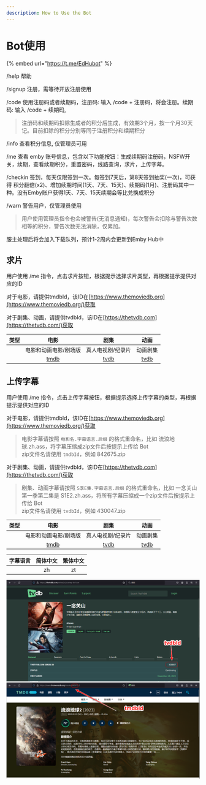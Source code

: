 ```yaml
---
description: How to Use the Bot
---
```


# Bot使用

{% embed url="https://t.me/EdHubot" %}

/help 帮助

/signup 注册，需等待开放注册使用

/code 使用注册码或者续期码，注册码: 输入 /code + 注册码，将会注册。续期码: 输入 /code + 续期码,

> 注册码和续期码扣除生成者的积分后生成，有效期3个月，按一个月30天记。目前扣除的积分分别等同于注册积分和续期积分

/info 查看积分信息, 仅管理员可用

/me 查看 emby 账号信息，包含以下功能按钮：生成续期码注册码，NSFW开关，续期，查看续期积分，重置密码，线路查询，求片，上传字幕。

/checkin 签到，每天仅限签到一次。每签到7天后，第8天签到抽奖(一次)，可获得 积分翻倍(x2)、增加续期时间(1天、7天、15天)、续期码(1月)、注册码其中一种。没有Emby账户获得1天、7天、15天续期会等比兑换成积分

/warn 警告用户，仅管理员使用

> 用户使用管理员指令也会被警告(无消息通知)，每次警告会扣除与警告次数相等的积分，警告次数无法消除，仅累加。



服主处理后将会加入下载队列，预计1-2周内会更新到Emby Hub中


## 求片

用户使用 /me 指令，点击求片按钮，根据提示选择求片类型，再根据提示提供对应的ID

对于电影，请提供tmdbId，该ID在[https://www.themoviedb.org](https://www.themoviedb.org/)获取

对于剧集、动画，请提供tvdbId，该ID在[https://thetvdb.com](https://thetvdb.com/)获取

|类型|电影|剧集|动画|
|:--:|:--:|:--:|:--:|
||电影和动画电影/剧场版|真人电视剧/纪录片|动画剧集|
||[tmdb](https://www.themoviedb.org/)|[tvdb](https://thetvdb.com/)|[tvdb](https://thetvdb.com/)|


## 上传字幕

用户使用 /me 指令，点击上传字幕按钮，根据提示选择上传字幕的类型，再根据提示提供对应的ID

对于电影，请提供tmdbId，该ID在[https://www.themoviedb.org](https://www.themoviedb.org/)获取

> 电影字幕请按照 `电影名.字幕语言.后缀` 的格式重命名，比如 流浪地球.zh.ass，将字幕压缩成zip文件后按提示上传给 Bot  
> zip文件名请使用 `tmdbId`，例如 842675.zip

对于剧集、动画，请提供tvdbId，该ID在[https://thetvdb.com](https://thetvdb.com/)获取

> 剧集、动画字幕请按照 `S季E集.字幕语言.后缀` 的格式重命名，比如 一念关山第一季第二集是 S1E2.zh.ass，将所有字幕压缩成一个zip文件后按提示上传给 Bot  
> zip文件名请使用 `tvdbId`，例如 430047.zip


|类型|电影|剧集|动画|
|:--:|:--:|:--:|:--:|
||电影和动画电影/剧场版|真人电视剧/纪录片|动画剧集|
||[tmdb](https://www.themoviedb.org/)|[tvdb](https://thetvdb.com/)|[tvdb](https://thetvdb.com/)|

|字幕语言|简体中文|繁体中文|
|:--:|:--:|:--:|
||zh|zt|

![TVDBID](.gitbook/assets/tvdb.png)  
![TMDBID](.gitbook/assets/tmdb.png)